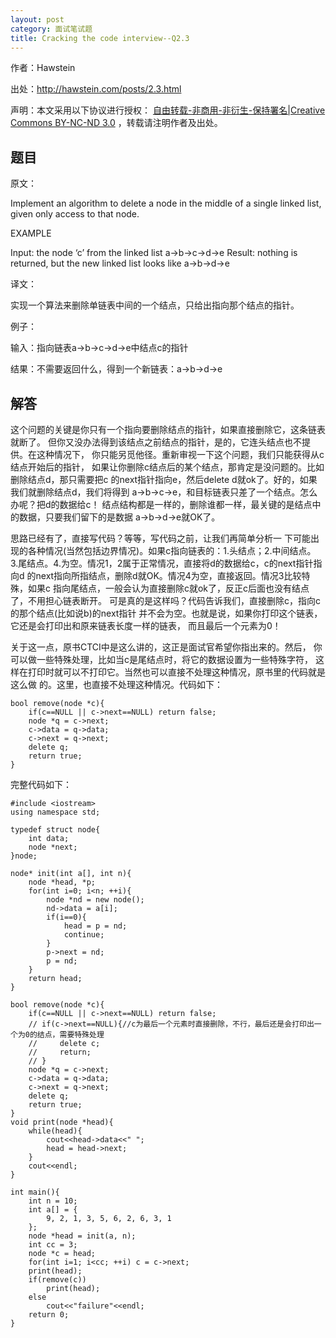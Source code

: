 ```yaml
---
layout: post
category: 面试笔试题
title: Cracking the code interview--Q2.3
---
```


作者：Hawstein

出处：<http://hawstein.com/posts/2.3.html>

声明：本文采用以下协议进行授权：
[自由转载-非商用-非衍生-保持署名|Creative Commons BY-NC-ND 3.0](http://creativecommons.org/licenses/by-nc-nd/3.0/deed.zh)
，转载请注明作者及出处。

## 题目

原文：

Implement an algorithm to delete a node in the middle of a single 
linked list, given only access to that node.

EXAMPLE

Input: the node ‘c’ from the linked list a->b->c->d->e
Result: nothing is returned, but the new linked list looks like 
a->b->d->e

译文：

实现一个算法来删除单链表中间的一个结点，只给出指向那个结点的指针。

例子：

输入：指向链表a->b->c->d->e中结点c的指针

结果：不需要返回什么，得到一个新链表：a->b->d->e

## 解答

这个问题的关键是你只有一个指向要删除结点的指针，如果直接删除它，这条链表就断了。
但你又没办法得到该结点之前结点的指针，是的，它连头结点也不提供。在这种情况下，
你只能另觅他径。重新审视一下这个问题，我们只能获得从c结点开始后的指针，
如果让你删除c结点后的某个结点，那肯定是没问题的。比如删除结点d，那只需要把c
的next指针指向e，然后delete d就ok了。好的，如果我们就删除结点d，我们将得到
a->b->c->e，和目标链表只差了一个结点。怎么办呢？把d的数据给c！
结点结构都是一样的，删除谁都一样，最关键的是结点中的数据，只要我们留下的是数据
a->b->d->e就OK了。

思路已经有了，直接写代码？等等，写代码之前，让我们再简单分析一
下可能出现的各种情况(当然包括边界情况)。如果c指向链表的：1.头结点；2.中间结点。
3.尾结点。4.为空。情况1，2属于正常情况，直接将d的数据给c，c的next指针指向d
的next指向所指结点，删除d就OK。情况4为空，直接返回。情况3比较特殊，如果c
指向尾结点，一般会认为直接删除c就ok了，反正c后面也没有结点了，不用担心链表断开。
可是真的是这样吗？代码告诉我们，直接删除c，指向c的那个结点(比如说b)的next指针
并不会为空。也就是说，如果你打印这个链表，它还是会打印出和原来链表长度一样的链表，
而且最后一个元素为0！

关于这一点，原书CTCI中是这么讲的，这正是面试官希望你指出来的。然后，
你可以做一些特殊处理，比如当c是尾结点时，将它的数据设置为一些特殊字符，
这样在打印时就可以不打印它。当然也可以直接不处理这种情况，原书里的代码就是这么做
的。这里，也直接不处理这种情况。代码如下：

	bool remove(node *c){
	    if(c==NULL || c->next==NULL) return false;
	    node *q = c->next;
	    c->data = q->data;
	    c->next = q->next;
	    delete q;
	    return true;
	}

完整代码如下：

	#include <iostream>
	using namespace std;

	typedef struct node{
		int data;
		node *next;
	}node;

	node* init(int a[], int n){
	    node *head, *p;
	    for(int i=0; i<n; ++i){
			node *nd = new node();
			nd->data = a[i];
			if(i==0){
				head = p = nd;
				continue;
			}
			p->next = nd;
			p = nd;
	    }
	    return head;
	}

	bool remove(node *c){
	    if(c==NULL || c->next==NULL) return false;
	    // if(c->next==NULL){//c为最后一个元素时直接删除，不行，最后还是会打印出一个为0的结点，需要特殊处理
	    //     delete c;
	    //     return;
	    // }
	    node *q = c->next;
	    c->data = q->data;
	    c->next = q->next;
	    delete q;
	    return true;
	}
	void print(node *head){
	    while(head){
			cout<<head->data<<" ";
			head = head->next;
	    }
	    cout<<endl;
	}

	int main(){
	    int n = 10;
	    int a[] = {
			9, 2, 1, 3, 5, 6, 2, 6, 3, 1 
	    };
	    node *head = init(a, n);
	    int cc = 3;
	    node *c = head;
	    for(int i=1; i<cc; ++i) c = c->next;
	    print(head);
	    if(remove(c))
			print(head);
	    else
			cout<<"failure"<<endl;
	    return 0;
	}

